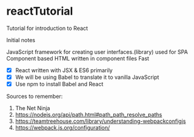 # reactTutorial
Tutorial for introduction to React

Initial notes

JavaScript framework for creating user interfaces.(library)
used for SPA
Component based
  HTML written in component files
Fast

- [x] React written with JSX & ES6 primarily
- [x] We will be using Babel to translate it to vanilla JavaScript
- [x] Use npm to install Babel and React

Sources to remember:
1. The Net Ninja
2. https://nodejs.org/api/path.html#path_path_resolve_paths
3. https://teamtreehouse.com/library/understanding-webpackconfigjs
4. https://webpack.js.org/configuration/
